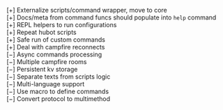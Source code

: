 [+] Externalize scripts/command wrapper, move to core  
[+] Docs/meta from command funcs should populate into `help` command  
[+] REPL helpers to run configurations  
[+] Repeat hubot scripts  
[+] Safe run of custom commands  
[+] Deal with campfire reconnects  
[−] Async commands processing  
[−] Multiple campfire rooms  
[−] Persistent kv storage  
[−] Separate texts from scripts logic  
[−] Multi-language support  
[−] Use macro to define commands  
[−] Convert protocol to multimethod  
